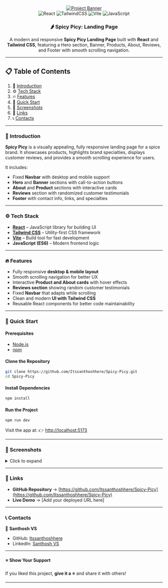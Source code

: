 
<div align="center">
  <br />
    <a href="https://github.com/Itssanthoshhere/Spicy-Picy" target="_blank">
      <img src="https://i.ibb.co/Yh2wPZq/Spicy-Picy-Thumbnail.png" alt="Project Banner">
    </a>
  <br />

  <div>
    <img src="https://img.shields.io/badge/-React-61DAFB?style=for-the-badge&logo=react&logoColor=white" alt="React" />
    <img src="https://img.shields.io/badge/-TailwindCSS-06B6D4?style=for-the-badge&logo=tailwind-css&logoColor=white" alt="TailwindCSS" />
    <img src="https://img.shields.io/badge/-Vite-646CFF?style=for-the-badge&logo=vite&logoColor=white" alt="Vite" />
    <img src="https://img.shields.io/badge/-JavaScript-F7DF1E?style=for-the-badge&logo=javascript&logoColor=black" alt="JavaScript" />
  </div>

  <h3 align="center">🌶️ Spicy Picy: Landing Page</h3>
  <p align="center">A modern and responsive <b>Spicy Picy Landing Page</b> built with <b>React</b> and <b>Tailwind CSS</b>, featuring a Hero section, Banner, Products, About, Reviews, and Footer with smooth scrolling navigation.</p>
</div>

---

## 📋 Table of Contents

1. 🌟 [Introduction](#introduction)  
2. ⚙️ [Tech Stack](#tech-stack)  
3. 🔥 [Features](#features)  
4. 🚀 [Quick Start](#quick-start)  
5. 🎨 [Screenshots](#screenshots)  
6. 🔗 [Links](#links)  
7. 📞 [Contacts](#contacts)  

---

### <a name="introduction">🌟 Introduction</a>

**Spicy Picy** is a visually appealing, fully responsive landing page for a spice brand. It showcases products, highlights brand specialties, displays customer reviews, and provides a smooth scrolling experience for users.  

It includes:  
- Fixed **Navbar** with desktop and mobile support  
- **Hero** and **Banner** sections with call-to-action buttons  
- **About** and **Product** sections with interactive cards  
- **Reviews** section with randomized customer testimonials  
- **Footer** with contact info, links, and specialties  

---

### <a name="tech-stack">⚙️ Tech Stack</a>

- **[React](https://reactjs.org/)** – JavaScript library for building UI  
- **[Tailwind CSS](https://tailwindcss.com/)** – Utility-first CSS framework  
- **[Vite](https://vitejs.dev/)** – Build tool for fast development  
- **JavaScript (ES6)** – Modern frontend logic  

---

### <a name="features">🔥 Features</a>

- Fully responsive **desktop & mobile layout**  
- Smooth scrolling navigation for better UX  
- Interactive **Product and About cards** with hover effects  
- **Reviews section** showing random customer testimonials  
- Fixed **Navbar** that adapts while scrolling  
- Clean and modern **UI with Tailwind CSS**  
- Reusable React components for better code maintainability  

---

### <a name="quick-start">🚀 Quick Start</a>

#### **Prerequisites**
- [Node.js](https://nodejs.org/)  
- [npm](https://www.npmjs.com/)  

#### **Clone the Repository**
```bash
git clone https://github.com/Itssanthoshhere/Spicy-Picy.git
cd Spicy-Picy
````

#### **Install Dependencies**

```bash
npm install
```

#### **Run the Project**

```bash
npm run dev
```

Visit the app at:
👉 [http://localhost:5173](http://localhost:5173)

---

### <a name="screenshots">🎨 Screenshots</a>

<details>
<summary>Click to expand</summary>

![Hero Section](https://i.ibb.co/Yh2wPZq/Spicy-Picy-Thumbnail.png)
*Hero with video background and product image.*

![Products Section](https://i.ibb.co/Yh2wPZq/Spicy-Picy-Thumbnail.png)
*Interactive product cards.*

![Reviews Section](https://i.ibb.co/Yh2wPZq/Spicy-Picy-Thumbnail.png)
*Customer testimonials section.*

</details>

---

### <a name="links">🔗 Links</a>

* **GitHub Repository** → [https://github.com/Itssanthoshhere/Spicy-Picy](https://github.com/Itssanthoshhere/Spicy-Picy)
* **Live Demo** → \[Add your deployed URL here]

---

### <a name="contacts">📞 Contacts</a>

👤 **Santhosh VS**

* GitHub: [Itssanthoshhere](https://github.com/Itssanthoshhere)
* LinkedIn: [Santhosh VS](https://www.linkedin.com/in/thesanthoshvs/)

---

#### ⭐ Show Your Support

If you liked this project, **give it a ⭐** and share it with others!

---
